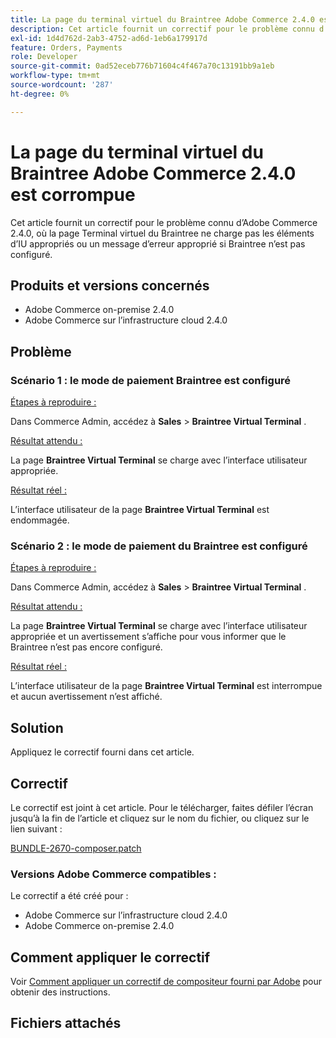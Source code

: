 ```yaml
---
title: La page du terminal virtuel du Braintree Adobe Commerce 2.4.0 est corrompue
description: Cet article fournit un correctif pour le problème connu d’Adobe Commerce 2.4.0, où la page Terminal virtuel du Braintree ne charge pas les éléments d’IU appropriés ou un message d’erreur approprié si Braintree n’est pas configuré.
exl-id: 1d4d762d-2ab3-4752-ad6d-1eb6a179917d
feature: Orders, Payments
role: Developer
source-git-commit: 0ad52eceb776b71604c4f467a70c13191bb9a1eb
workflow-type: tm+mt
source-wordcount: '287'
ht-degree: 0%

---
```


# La page du terminal virtuel du Braintree Adobe Commerce 2.4.0 est corrompue

Cet article fournit un correctif pour le problème connu d’Adobe Commerce 2.4.0, où la page Terminal virtuel du Braintree ne charge pas les éléments d’IU appropriés ou un message d’erreur approprié si Braintree n’est pas configuré.

## Produits et versions concernés

* Adobe Commerce on-premise 2.4.0
* Adobe Commerce sur l’infrastructure cloud 2.4.0

## Problème

### Scénario 1 : le mode de paiement Braintree est configuré

<u>Étapes à reproduire :</u>

Dans Commerce Admin, accédez à **Sales** > **Braintree Virtual Terminal** . **&#x200B; &#x200B;**

<u>Résultat attendu :</u>

La page **Braintree Virtual Terminal** se charge avec l’interface utilisateur appropriée.

<u>Résultat réel :</u>

L’interface utilisateur de la page **Braintree Virtual Terminal** est endommagée.

### Scénario 2 : le mode de paiement du Braintree est configuré

<u>Étapes à reproduire :</u>

Dans Commerce Admin, accédez à **Sales** > **Braintree Virtual Terminal** . **&#x200B; &#x200B;**

<u>Résultat attendu :</u>

La page **Braintree Virtual Terminal** se charge avec l’interface utilisateur appropriée et un avertissement s’affiche pour vous informer que le Braintree n’est pas encore configuré.

<u>Résultat réel :</u>

L’interface utilisateur de la page **Braintree Virtual Terminal** est interrompue et aucun avertissement n’est affiché.

## Solution

Appliquez le correctif fourni dans cet article.

## Correctif

Le correctif est joint à cet article. Pour le télécharger, faites défiler l’écran jusqu’à la fin de l’article et cliquez sur le nom du fichier, ou cliquez sur le lien suivant :

[BUNDLE-2670-composer.patch](assets/BUNDLE-2670-composer.patch.zip)

### Versions Adobe Commerce compatibles :

Le correctif a été créé pour :

* Adobe Commerce sur l’infrastructure cloud 2.4.0
* Adobe Commerce on-premise 2.4.0

## Comment appliquer le correctif

Voir [Comment appliquer un correctif de compositeur fourni par Adobe](/help/how-to/general/how-to-apply-a-composer-patch-provided-by-magento.md) pour obtenir des instructions.

## Fichiers attachés
